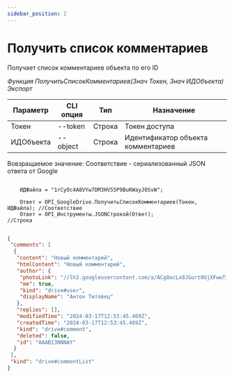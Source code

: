```yaml
---
sidebar_position: 2
---
```


# Получить список комментариев
Получает список комментариев объекта по его ID

*Функция ПолучитьСписокКомментариев(Знач Токен, Знач ИДОбъекта) Экспорт*

  | Параметр | CLI опция | Тип | Назначение |
  |-|-|-|-|
  | Токен | --token | Строка | Токен доступа |
  | ИДОбъекта | --object | Строка | Идентификатор объекта комментариев |
  
  Вовзращаемое значение: Соответствие - сериализованный JSON ответа от Google

```bsl title="Пример кода"
			
    ИДФайла = "1rCyOc4A8VYw7DM3HV55P9BuKWayJOSvW";

    Ответ = OPI_GoogleDrive.ПолучитьСписокКомментариев(Токен, ИДФайла); //Соответствие
    Ответ = OPI_Инструменты.JSONСтрокой(Ответ);                         //Строка

```


```json title="Результат"

{
 "comments": [
  {
   "content": "Новый комментарий",
   "htmlContent": "Новый комментарий",
   "author": {
    "photoLink": "//lh3.googleusercontent.com/a/ACg8ocLx8JGurt0UjXFwwTiB6ZoDPWslW1EnfCTahrwrIllM6Q=s50-c-k-no",
    "me": true,
    "kind": "drive#user",
    "displayName": "Антон Титовец"
   },
   "replies": [],
   "modifiedTime": "2024-03-17T12:53:45.469Z",
   "createdTime": "2024-03-17T12:53:45.469Z",
   "kind": "drive#comment",
   "deleted": false,
   "id": "AAABI3NNNAY"
  }
 ],
 "kind": "drive#commentList"
}

```
